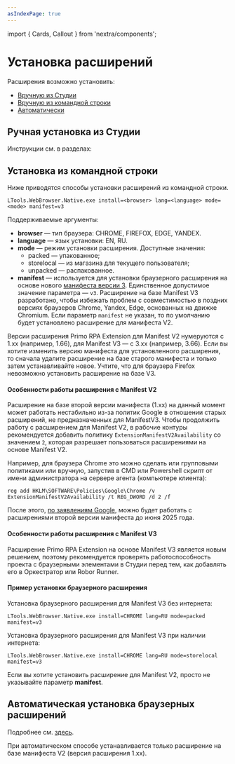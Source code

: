 ```yaml
---
asIndexPage: true
---
```


import { Cards, Callout } from 'nextra/components';

# Установка расширений

Расширения возможно установить:

- [Вручную из Студии](/primo-studio/settings/plugin-install#ruchnaya-ustanovka-iz-studii) 
- [Вручную из командной строки](/primo-studio/settings/plugin-install#ustanovka-iz-komandnoi-stroki) 
- [Автоматически](/primo-studio/settings/autoinstall-browser-extension) 

## Ручная установка из Студии

Инструкции см. в разделах:

<Cards>
  <Cards.Card title="Chrome" href="./plugin-install/chrome" />  
  <Cards.Card title="FireFox" href="./plugin-install/firefox" />  
  <Cards.Card title="Edge" href="./plugin-install/edge" />  
  <Cards.Card title="Yandex" href="./plugin-install/yandex" />  
 
</Cards>

## Установка из командной строки

Ниже приводятся способы установки расширений из командной строки.

```
LTools.WebBrowser.Native.exe install=<browser> lang=<language> mode=<mode> manifest=v3
```

Поддерживаемые аргументы:

- **browser** — тип браузера: CHROME, FIREFOX, EDGE, YANDEX.
- **language** — язык установки: EN, RU.
- **mode** — режим установки расширения. Доступные значения:
  - packed — упакованное;
  - storelocal — из магазина для текущего пользователя;
  - unpacked — распакованное.
- **manifest** — используется для установки браузерного расширения на основе нового [манифеста версии 3](https://developer.chrome.com/docs/extensions/develop/migrate/what-is-mv3?hl=ru). Единственное допустимое значение параметра — `v3`. Расширение на базе Manifest V3 разработано, чтобы избежать проблем с совместимостью в поздних версиях браузеров Chrome, Yandex, Edge, основанных на движке Chromium. Если параметр `manifest` не указан, то по умолчанию будет установлено расширение для манифеста V2.

<Callout type="info" emoji="ℹ️">
  Версии расширения Primo RPA Extension для Manifest V2 нумеруются с 1.xx
  (например, 1.66), для Manifest V3 — с 3.xx (например, 3.66).
</Callout>

<Callout type="warning" emoji="⚠️">
  Если вы хотите изменить версию манифеста для установленного расширения, то
  сначала удалите расширение на базе старого манифеста и только затем
  устанавливайте новое. Учтите, что для браузера Firefox невозможно установить
  расширение на базе V3.
</Callout>

#### Особенности работы расширения с Manifest V2

Расширение на базе второй версии манифеста (1.xx) на данный момент может работать нестабильно из-за политик Google в отношении старых расширений, не предназначенных для ManifestV3. Чтобы продолжить работу с расширением для Manifest V2, в рабочие контуры рекомендуется добавить политику `ExtensionManifestV2Availability` со значением `2`, которая разрешает пользоваться расширениями на основе Manifest V2.

Например, для браузера Chrome это можно сделать или групповыми политиками или вручную, запустив в CMD или Powershell скрипт от имени администратора на сервере агента (компьютере клиента):

```
reg add HKLM\SOFTWARE\Policies\Google\Chrome /v ExtensionManifestV2Availability /t REG_DWORD /d 2 /f
```

После этого, [по заявлениям Google](https://chromeenterprise.google/policies/?hl=ru#ExtensionManifestV2Availability), можно будет работать с расширениями второй версии манифеста до июня 2025 года.

#### Особенности работы расширения с Manifest V3

Расширение Primo RPA Extension на основе Manifest V3 является новым решением, поэтому рекомендуется проверять работоспособность проекта с браузерными элементами в Студии перед тем, как добавлять его в Оркестратор или Robor Runner.

#### Пример установки браузерного расширения

Установка браузерного расширения для Manifest V3 без интернета:

```
LTools.WebBrowser.Native.exe install=CHROME lang=RU mode=packed manifest=v3
```

Установка браузерного расширения для Manifest V3 при наличии интернета:

```
LTools.WebBrowser.Native.exe install=CHROME lang=RU mode=storelocal manifest=v3
```

Если вы хотите установить расширение для Manifest V2, просто не указывайте параметр **manifest**.


## Автоматическая установка браузерных расширений

Подробнее см. [здесь](/primo-studio/settings/autoinstall-browser-extension).

<Callout type="info" emoji="ℹ️">
  При автоматическом способе устанавливается только расширение на базе манифеста
  V2 (версия расширения 1.xx).
</Callout>

